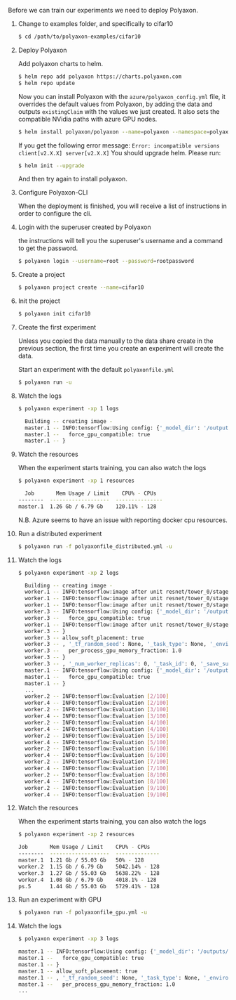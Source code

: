 Before we can train our experiments we need to deploy Polyaxon.

1. Change to examples folder, and specifically to cifar10

    ```bash
    $ cd /path/to/polyaxon-examples/cifar10
    ```

2. Deploy Polyaxon

    Add polyaxon charts to helm.

    ```bash
    $ helm repo add polyaxon https://charts.polyaxon.com
    $ helm repo update
    ```

    Now you can install Polyaxon with the `azure/polyaxon_config.yml` file,
    it overrides the default values from Polyaxon, by adding the data and outputs `existingClaim`
    with the values we just created. It also sets the compatible NVidia paths with azure GPU nodes.

    ```bash
    $ helm install polyaxon/polyaxon --name=polyaxon --namespace=polyaxon -f ../azure/polyaxon-config.yml
    ```

    If you get the following error message: `Error: incompatible versions client[v2.X.X] server[v2.X.X]`
    You should upgrade helm. Please run:

    ```bash
    $ helm init --upgrade
    ```

    And then try again to install polyaxon.

3. Configure Polyaxon-CLI

    When the deployment is finished, you will receive a list of instructions in order to configure the cli.

4. Login with the superuser created by Polyaxon

    the instructions will tell you the superuser's username and a command to get the password.

    ```bash
    $ polyaxon login --username=root --password=rootpassword
    ```

5. Create a project

    ```bash
    $ polyaxon project create --name=cifar10
    ```

6. Init the project

    ```bash
    $ polyaxon init cifar10
    ```

7. Create the first experiment

    Unless you copied the data manually to the data share create in the previous section,
    the first time you create an experiment will create the data.

    Start an experiment with the default `polyaxonfile.yml`

    ```bash
    $ polyaxon run -u
    ```

8. Watch the logs

    ```bash
    $ polyaxon experiment -xp 1 logs

      Building -- creating image -
      master.1 -- INFO:tensorflow:Using config: {'_model_dir': '/outputs/root/cifar10/independents/1', '_save_checkpoints_secs': 600, '_num_ps_replicas': 0, '_keep_checkpoint_max': 5, '_session_config': gpu_options {
      master.1 --   force_gpu_compatible: true
      master.1 -- }
    ```

9. Watch the resources

    When the experiment starts training, you can also watch the logs

    ```bash
    $ polyaxon experiment -xp 1 resources

      Job       Mem Usage / Limit    CPU% - CPUs
    --------  -------------------  ---------------
    master.1  1.26 Gb / 6.79 Gb    120.11% - 128
    ```

    N.B. Azure seems to have an issue with reporting docker cpu resources.

10. Run a distributed experiment

    ```bash
    $ polyaxon run -f polyaxonfile_distributed.yml -u
    ```


8. Watch the logs

    ```bash
    $ polyaxon experiment -xp 2 logs

      Building -- creating image -
      worker.1 -- INFO:tensorflow:image after unit resnet/tower_0/stage_1/residual_v1_3/: (?, 16, 16, 32)
      worker.1 -- INFO:tensorflow:image after unit resnet/tower_0/stage_1/residual_v1_4/: (?, 16, 16, 32)
      worker.1 -- INFO:tensorflow:image after unit resnet/tower_0/stage_1/residual_v1_5/: (?, 16, 16, 32)
      worker.3 -- INFO:tensorflow:Using config: {'_model_dir': '/outputs/root/cifar10/independents/2', '_save_checkpoints_secs': 600, '_num_ps_replicas': 0, '_keep_checkpoint_max': 5, '_session_config': gpu_options {
      worker.3 --   force_gpu_compatible: true
      worker.1 -- INFO:tensorflow:image after unit resnet/tower_0/stage_1/residual_v1_6/: (?, 16, 16, 32)
      worker.3 -- }
      worker.3 -- allow_soft_placement: true
      worker.3 -- , '_tf_random_seed': None, '_task_type': None, '_environment': 'local', '_is_chief': True, '_cluster_spec': <tensorflow.python.training.server_lib.ClusterSpec object at 0x7fc7e9f53850>, '_tf_config': gpu_options {
      worker.3 --   per_process_gpu_memory_fraction: 1.0
      worker.3 -- }
      worker.3 -- , '_num_worker_replicas': 0, '_task_id': 0, '_save_summary_steps': 100, '_save_checkpoints_steps': None, '_evaluation_master': '', '_keep_checkpoint_every_n_hours': 10000, '_master': '', '_log_step_count_steps': 100}
      master.1 -- INFO:tensorflow:Using config: {'_model_dir': '/outputs/root/cifar10/independents/2', '_save_checkpoints_secs': 600, '_num_ps_replicas': 0, '_keep_checkpoint_max': 5, '_session_config': gpu_options {
      master.1 --   force_gpu_compatible: true
      master.1 -- }
      ...
      worker.2 -- INFO:tensorflow:Evaluation [2/100]
      worker.4 -- INFO:tensorflow:Evaluation [2/100]
      worker.2 -- INFO:tensorflow:Evaluation [3/100]
      worker.4 -- INFO:tensorflow:Evaluation [3/100]
      worker.2 -- INFO:tensorflow:Evaluation [4/100]
      worker.4 -- INFO:tensorflow:Evaluation [4/100]
      worker.2 -- INFO:tensorflow:Evaluation [5/100]
      worker.4 -- INFO:tensorflow:Evaluation [5/100]
      worker.2 -- INFO:tensorflow:Evaluation [6/100]
      worker.4 -- INFO:tensorflow:Evaluation [6/100]
      worker.2 -- INFO:tensorflow:Evaluation [7/100]
      worker.4 -- INFO:tensorflow:Evaluation [7/100]
      worker.2 -- INFO:tensorflow:Evaluation [8/100]
      worker.4 -- INFO:tensorflow:Evaluation [8/100]
      worker.2 -- INFO:tensorflow:Evaluation [9/100]
      worker.4 -- INFO:tensorflow:Evaluation [9/100]
    ```

9. Watch the resources

    When the experiment starts training, you can also watch the logs

    ```bash
    $ polyaxon experiment -xp 2 resources

    Job       Mem Usage / Limit    CPU% - CPUs
    --------  -------------------  --------------
    master.1  1.21 Gb / 55.03 Gb   50% - 128
    worker.2  1.15 Gb / 6.79 Gb    5042.14% - 128
    worker.3  1.27 Gb / 55.03 Gb   5638.22% - 128
    worker.4  1.08 Gb / 6.79 Gb    4018.1% - 128
    ps.5      1.44 Gb / 55.03 Gb   5729.41% - 128
    ```

10. Run an experiment with GPU

    ```bash
    $ polyaxon run -f polyaxonfile_gpu.yml -u
    ```

11. Watch the logs

    ```bash
    $ polyaxon experiment -xp 3 logs

    master.1 -- INFO:tensorflow:Using config: {'_model_dir': '/outputs/root/cifar10/independents/3', '_save_checkpoints_secs': 600, '_num_ps_replicas': 0, '_keep_checkpoint_max': 5, '_session_config': gpu_options {
    master.1 --   force_gpu_compatible: true
    master.1 -- }
    master.1 -- allow_soft_placement: true
    master.1 -- , '_tf_random_seed': None, '_task_type': None, '_environment': 'local', '_is_chief': True, '_cluster_spec': <tensorflow.python.training.server_lib.ClusterSpec object at 0x7fd2638d9490>, '_tf_config': gpu_options {
    master.1 --   per_process_gpu_memory_fraction: 1.0
    ...
    ```
